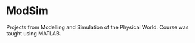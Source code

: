 # ModSim
Projects from Modelling and Simulation of the Physical World. Course was taught using MATLAB. 
